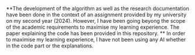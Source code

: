 **The development of the algorithm as well as the research documentation have been done in the context of an assignment provided by my university on my second year (2024). However, I have been going beyong the scope of the academic requirements to maximise my learning experience. The paper explaining the code has been provided in this repository. 
**
In order to maximise my learning experience, I have not been using any AI whether in the code part or the explanations. 
